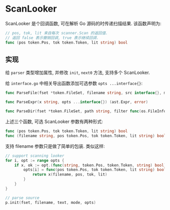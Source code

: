 ScanLooker
==========

ScanLooker 是个回调函数, 可在解析 Go 源码的时传递扫描结果.
该函数声明为:

```go
// pos, tok, lit 来自每次 scanner.Scan 的返回值.
// 返回 false 表示撤销回调, true 表示继续回调.
func (pos token.Pos, tok token.Token, lit string) bool
```

实现
----

给 `parser` 类型增加属性, 并修改 `init`, `next0` 方法, 支持多个 ScanLooker.

给 `interface.go` 中相关导出函数添加可选参数 `opts ...interface{}`:

```go
func ParseFile(fset *token.FileSet, filename string, src interface{}, mode Mode, opts ...interface{}) (f *ast.File, err error)

func ParseExpr(x string, opts ...interface{}) (ast.Expr, error)

func ParseDir(fset *token.FileSet, path string, filter func(os.FileInfo) bool, mode Mode, opts ...interface{}) (pkgs map[string]*ast.Package, first error)
```


上述三个函数, 可选 ScanLooker 参数有两种形式:

```go
func (pos token.Pos, tok token.Token, lit string) bool
func (filename string, pos token.Pos, tok token.Token, lit string) bool
```

支持 filename 参数只是做了简单的包装. 类似这样:

```go
// support scanning looker
for i, opt := range opts {
    if x, ok := opt.(func(string, token.Pos, token.Token, string) bool); ok {
        opts[i] = func(pos token.Pos, tok token.Token, lit string) bool{
            return x(filename, pos, tok, lit)
        }
    }
}

// parse source
p.init(fset, filename, text, mode, opts)
```

